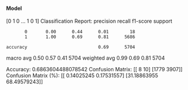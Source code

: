 #### Model
[0 1 0 ... 1 0 1]
Classification Report:
              precision    recall  f1-score   support

           0       0.00      0.44      0.01        18
           1       1.00      0.69      0.81      5686

    accuracy                           0.69      5704
   macro avg       0.50      0.57      0.41      5704
weighted avg       0.99      0.69      0.81      5704

Accuracy: 0.6863604488078542
Confusion Matrix:
[[   8   10]
 [1779 3907]]
Confusion Matrix (%):
[[ 0.14025245  0.17531557]
 [31.18863955 68.49579243]]
